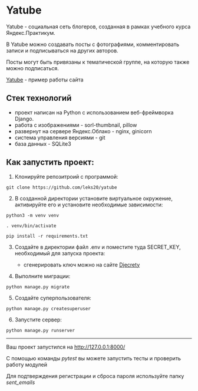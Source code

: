 # Yatube

Yatube - социальная сеть блогеров, созданная в рамках учебного курса Яндекс.Практикум.

В Yatube можно создавать посты с фотографиями, комментировать записи и подписываться на других авторов.

Посты могут быть привязаны к тематической группе, на которую также можно подписаться.

[Yatube](https://blog-yatube.tk) - пример работы сайта

## Стек технологий
- проект написан на Python с использованием веб-фреймворка Django.
- работа с изображениями - sorl-thumbnail, pillow
- развернут на сервере Яндекс.Облако - nginx, ginicorn
- система управления версиями - git
- база данных - SQLite3

## Как запустить проект:

1) Клонируйте репозитроий с программой:
```
git clone https://github.com/leks20/yatube
```
2) В созданной директории установите виртуальное окружение, активируйте его и установите необходимые зависимости:
```
python3 -m venv venv

. venv/bin/activate

pip install -r requirements.txt
```
3) Создайте в директории файл .env и поместите туда SECRET_KEY, необходимый для запуска проекта:
   - сгенерировать ключ можно на сайте [Djecrety](https://djecrety.ir/)

4) Выполните миграции:
```
python manage.py migrate
```
5) Создайте суперпользователя:
```
python manage.py createsuperuser
```
6) Запустите сервер:
```
python manage.py runserver
```
____________________________________

Ваш проект запустился на http://127.0.0.1:8000/

С помощью команды *pytest* вы можете запустить тесты и проверить работу модулей

Для подтверждения регистрации и сброса пароля используйте папку *sent_emails*







